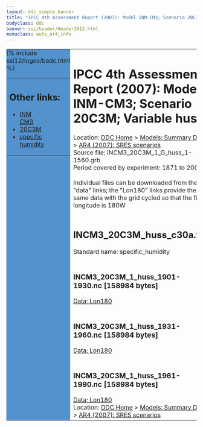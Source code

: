 ```yaml
---
layout: ddc_simple_banner
title: "IPCC 4th Assessment Report (2007): Model INM-CM3; Scenario 20C3M; Variable huss"
bodyclass: ddc
banner: ssi/header/Header2012.html
menuclass: auto_ar4_info
---
```



<table width="100%" border="0" cellspacing="0" cellpadding="0" style="border-collapse: collapse;">
<tr style="margin:0;padding:0;border:0;">
<td style="margin:0;padding:0;border:0;height:1pt;width:150pt;background:#5492CD;" valign="top" >

<div id="lh-col2" class="auto_ar4_info">
<table class="menumain" bgcolor="#5492CD" cellspacing="0" width="100%" border="0">
<tr><td>
<h2> Other links:</h2>
<ul>
<li><a href="/auto/ar4/model-INM-CM3.html">INM<br/>CM3</a></li>
<li><a href="/auto/ar4/scenario-20C3M.html">20C3M</a></li>
<li><a href="/auto/ar4/var-specific_humidity.html">specific humidity</a></li>
</ul>
</td></tr>
{% include ssi12/logos/badc.html %}
</table>
</div>
</td>
<td><h1>IPCC 4th Assessment Report (2007): Model INM-CM3; Scenario 20C3M; Variable huss</h1>

<!-- Breadcrumb1 -->
<div id="breadcrumb1" align="left">
Location: <a href="/index.html">DDC Home</a> > <a href="/sim/gcm_clim/">Models: Summary Data</a>
> <a href="/sim/gcm_clim/SRES_AR4/index.html">AR4 (2007): SRES scenarios</a>
</div>
<!-- End of Breadcrumb1 -->Source file: INCM3_20C3M_1_G_huss_1-1560.grb
<br/>
Period covered by experiment: 1871 to 2000<br/>
<br/>Individual files can be downloaded from the "data" links; the "Lon180" links provide the same data
         with the grid cycled so that the first longitude is 180W<br/>
<br/><h2>INCM3_20C3M_huss_c30a.tar</h2>
Standard name: specific_humidity<br>
<br/><h3>INCM3_20C3M_1_huss_1901-1930.nc [158984 bytes]</h3>
<a href="/cgi-bin/downl/ar4_nc/huss/INCM3_20C3M_1_huss_1901-1930.nc">Data; </a><a href="/cgi-bin/downl/ar4_nc/huss/INCM3_20C3M_1_huss_1901-1930.cyto180.nc"> Lon180</a><br/>
<br/><h3>INCM3_20C3M_1_huss_1931-1960.nc [158984 bytes]</h3>
<a href="/cgi-bin/downl/ar4_nc/huss/INCM3_20C3M_1_huss_1931-1960.nc">Data; </a><a href="/cgi-bin/downl/ar4_nc/huss/INCM3_20C3M_1_huss_1931-1960.cyto180.nc"> Lon180</a><br/>
<br/><h3>INCM3_20C3M_1_huss_1961-1990.nc [158984 bytes]</h3>
<a href="/cgi-bin/downl/ar4_nc/huss/INCM3_20C3M_1_huss_1961-1990.nc">Data; </a><a href="/cgi-bin/downl/ar4_nc/huss/INCM3_20C3M_1_huss_1961-1990.cyto180.nc"> Lon180</a><br/>
<!-- Breadcrumb2 -->
<div id="breadcrumb2" align="left">
Location: <a href="/index.html">DDC Home</a> > <a href="/sim/gcm_clim/">Models: Summary Data</a>
> <a href="/sim/gcm_clim/SRES_AR4/index.html">AR4 (2007): SRES scenarios</a>
</div>
<!-- End of Breadcrumb2 --></td></tr></table>
